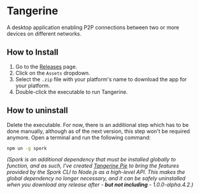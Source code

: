 # Tangerine

A desktop application enabling P2P connections between two or more devices on different networks.

## How to Install

1. Go to the [Releases](https://github.com/Purple-Gem-Studio/tangerine/releases) page.
2. Click on the `Assets` dropdown.
3. Select the `.zip` file with your platform's name to download the app for your platform.
4. Double-click the executable to run Tangerine.

## How to uninstall

Delete the executable.
For now, there is an additional step which has to be done manually, although as of the next version, this step won't be required anymore.
Open a terminal and run the following command:

```sh
npm un -g spork
```

*(Spork is an additional dependency that must be installed globally to function, and as such, I've created [Tangerine Pie](https://github.com/spicy-ashes/tangerine-pie) to bring the features provided by the Spork CLI to Node.js as a high-level API. This makes the global dependency no longer necessary, and it can be safely uninstalled when you download any release after - **but not including** - 1.0.0-alpha.4.2.)*
